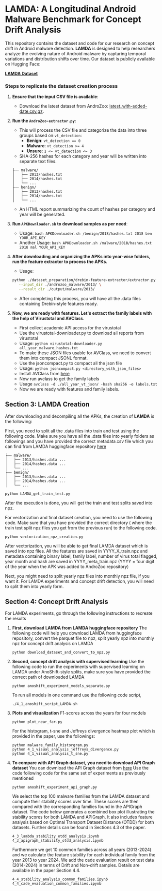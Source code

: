 # LAMDA: A Longitudinal Android Malware Benchmark for Concept Drift Analysis
This repository contains the dataset and code for our research on concept drift in Android malware detection. **LAMDA** is designed to help researchers analyze the evolving nature of Android malware by capturing temporal variations and distribution shifts over time.
Our dataset is publicly available on Hugging Face:

[**LAMDA Dataset**](https://huggingface.co/datasets/IQSeC-Lab/LAMDA)

### Steps to replicate the dataset creation process
1. **Ensure that the input CSV file is available**:
   - Download the latest dataset from AndroZoo: [latest_with-added-date.csv.gz](https://androzoo.uni.lu/static/lists/latest_with-added-date.csv.gz).

2. **Run the `AndroZoo-extractor.py`**:
   - This will process the CSV file and categorize the data into three groups based on `vt_detection`:
     - **Benign**: `vt_detection == 0`
     - **Malware**: `vt_detection >= 4`
     - **Unsure**: `1 <= vt_detection <= 3`
   - SHA-256 hashes for each category and year will be written into separate text files.
   ```
   ├── malware/
   │   ├── 2013/hashes.txt
   │   ├── 2014/hashes.txt
   │   └── ...
   ├── benign/
   │   ├── 2013/hashes.txt
   │   ├── 2014/hashes.txt
   │   └── ...
   ```
   - An HTML report summarizing the count of hashes per category and year will be generated.
3. **Run `APKDownloader.sh` to download samples as per need**:
	- Usage: `bash APKDownloader.sh /benign/2018/hashes.txt 2018 ben YOUR_API_KEY`
   - Another Usage: `bash APKDownloader.sh /malware/2018/hashes.txt 2018 mal YOUR_API_KEY`
4. **After downloading and organizing the APKs into year-wise folders, run the feature extractor to process the APKs.**
   - Usage: 
   ```bash
   python ./dataset_preparation/drebin-feature-extractor/extractor.py \
      --input_dir ./androzoo_malware/2013/ \
      --result_dir ./output/malware/2013/
   ```
   - After completing this process, you will have all the .data files containing Drebin-style features ready.
5. **Now, we are ready with features. Let's extract the family labels with the help of Virustotal and AVClass**.
   - First collect academic API access for the virustotal
   - Use the virustotal-downloader.py to download all reports from virustotal
   - Usage: `python virustotal-downloader.py all_year_malware_hashes.txt`
   - To make these JSON files usable for AVClass, we need to convert them into compact JSONL format.
   - Use the jsoncompact.py to compact all the json file
   - Usage: `python jsoncompact.py <directory_with_json_files>`
   - Install AVClass from [here](https://github.com/malicialab/avclass.git)
   - Now run avclass to get the family labels
   - Usage `avclass -d ./all_year_vt_json/ -hash sha256 -o labels.txt`
   - Now we are ready with features and family labels.

## Section 3: LAMDA Creation
After downloading and decompiling all the APKs, the creation of **LAMDA** is the following:

First, you need to split all the .data files into train and test using the following code. Make sure you have all the .data files into yearly folders as followings and you have provided the correct metadata.csv file which you can find from LAMDA huggingface repository [here](https://huggingface.co/datasets/IQSeC-Lab/LAMDA/tree/main)
   ```
   ├── malware/
   │   ├── 2013/hashes.data ...
   │   ├── 2014/hashes.data ...
   │   └── ...
   ├── benign/
   │   ├── 2013/hashes.data ...
   │   ├── 2014/hashes.data ...
   │   └── ...
   ```

   ```
   python LAMDA_get_train_test.py
   ```
   After the execution is done, you will get the train and test splits saved into npz.

For vectorization and final dataset creation, you need to use the following code. Make sure that you have provided the correct directory ( where the train test split npz files you get from the previous run) to the following code.
   ```
   python vectorization_npz_creation.py
   ```

After vectorization, you will be able to get final LAMDA dataset which is saved into npz files. All the features are saved in YYYY_X_train.npz and metadata containing binary label, family label, number of virus total flagged, year month and hash are saved in YYYY_meta_train.npz (YYYY = four digit of the year when the APK was added to AndroZoo repository) 

Next, you might need to split yearly npz files into monthly npz file, if you want it. For LAMDA experiments and concept drift detection, you will need to split them into yearly form.  



## Section 4: Concept Drift Analysis
For LAMDA experiments, go through the following instructions to recreate the results

1. **First, download LAMDA from LAMDA huggingface repository**
   The following code will help you download LAMDA from huggingface repository, convert the parquet file to npz, split yearly npz into monthly npz for concept drift analysis on LAMDA
   ```
   python download_dataset_and_convert_to_npz.py
   ```

2. **Second, concept drift analysis with supervised learning**
   Use the following code to run the experiments with supervised learning on LAMDA under AnoShift-style splits, make sure you have provided the correct path of downloaded LAMDA

   ```
   python anoshift_experiment_models_separate.py
   ```
   To run all models in one command use the following code script,
   ```
   ./4_1_anoshift_script_LAMDA.sh
   ```

3. **Plots and visualization**
   F1-scores across the years for four models
   ```
   python plot_near_far.py
   ```
   For the histogram, t-sne and Jeffreys divergence heatmap plot which is provided in the paper, use the followings:
   ```
   python malware_family_historgram.py
   python 4_1_visual_analysis_jeffreys_divergence.py
   python 4_1_visual_analysis_t_sne.py
   ```

4. **To compare with API Graph dataset, you need to download API Graph dataset**
   You can download the API Graph dataset from [here](https://drive.google.com/file/d/1O0upEcTolGyyvasCPkZFY86FNclk29XO/view)
   Use the code following code for the same set of experiments as previously mentioned
   ```
   python anoshift_experiment_api_graph.py
   ```
   
   We select the top 100 malware families from the LAMDA dataset and compute their stability scores over time. These scores are then compared with the corresponding families found in the APIGraph dataset. The code below generates a combined box plot illustrating the stability scores for both LAMDA and APIGraph. It also includes feature analysis based on Optimal Transport Dataset Distance (OTDD) for both datasets. Further details can be found in Sections 4.3 of the paper.

   ```
   4_3_lambda_stability_otdd_analysis.ipynb
   4_3_apigraph_stability_otdd_analysis.ipynb
   ```

   Furthermore we get 10 common families across all years (2013-2024) and we calculate the feature stability for each individual family from the year 2013 to year 2024. We add the cade evaluation result on test data (2014-2024) in terms of Drift and Non-drift samples. Details are available in the paper Section 4.4. 

   ```
   4_4_stability_analysis_common_families.ipynb
   4_4_cade_evaluation_common_families.ipynb
   ```

